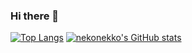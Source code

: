 ### Hi there 👋

[![Top Langs](https://github-readme-stats-lyart-rho.vercel.app/api/top-langs/?username=nekonekko&layout=compact)](https://github.com/anuraghazra/github-readme-stats)
[![nekonekko's GitHub stats](https://github-readme-stats-lyart-rho.vercel.app/api?username=nekonekko)](https://github.com/anuraghazra/github-readme-stats)

